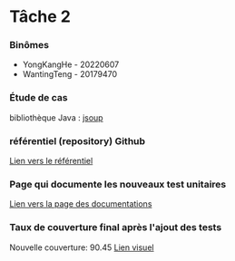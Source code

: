 # Tâche 2

### Binômes
- YongKangHe - 20220607
- WantingTeng - 20179470

### Étude de cas
bibliothèque Java : [jsoup](https://github.com/umontreal-diro/jsoup)

### référentiel (repository) Github
[Lien vers le référentiel](https://github.com/Dietetics/jsoup/tree/master)

### Page qui documente les nouveaux test unitaires
[Lien vers la page des documentations](https://github.com/Dietetics/jsoup/tree/master/IFT3913_yongkang_wanting#Couverture-amelioration)

### Taux de couverture final après l'ajout des tests
Nouvelle couverture: 90.45  [Lien visuel](https://github.com/Dietetics/jsoup/blob/master/IFT3913_yongkang_wanting/assets/githubStatistiquesCoverage.png)

